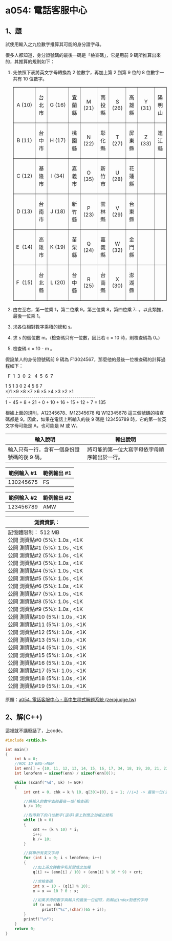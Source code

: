 # a054: 電話客服中心

## 1、題
試使用輸入之九位數字推算其可能的身分證字母。

很多人都知道，身分證號碼的最後一碼是「檢查碼」，它是用前 9 碼所推算出來的，其推算的規則如下：

1. 先依照下表將英文字母轉換為 2 位數字，再加上第 2 到第 9 位的 8 位數字一共有 10 位數字。

    <table border="1">
        <tbody>
            <tr>
                <td>
                    <p align="center">A (10)</p>
                </td>
                <td>
                    <p align="center">台北市</p>
                </td>
                <td>
                    <p align="center">G&nbsp;(16)</p>
                </td>
                <td>
                    <p align="center">宜蘭縣</p>
                </td>
                <td>
                    <p align="center">M (21)</p>
                </td>
                <td>
                    <p align="center">南投縣</p>
                </td>
                <td>
                    <p align="center">S (26)</p>
                </td>
                <td>
                    <p align="center">高雄縣</p>
                </td>
                <td>
                    <p align="center">Y (31)</p>
                </td>
                <td>
                    <p align="center">陽明山</p>
                </td>
            </tr>
            <tr>
                <td>
                    <p align="center">B (11)</p>
                </td>
                <td>
                    <p align="center">台中市</p>
                </td>
                <td>
                    <p align="center">H (17)</p>
                </td>
                <td>
                    <p align="center">桃園縣</p>
                </td>
                <td>
                    <p align="center">N (22)</p>
                </td>
                <td>
                    <p align="center">彰化縣</p>
                </td>
                <td>
                    <p align="center">T (27)</p>
                </td>
                <td>
                    <p align="center">屏東縣</p>
                </td>
                <td>
                    <p align="center">Z (33)</p>
                </td>
                <td>
                    <p align="center">連江縣</p>
                </td>
            </tr>
            <tr>
                <td>
                    <p align="center">C (12)</p>
                </td>
                <td>
                    <p align="center">基隆市</p>
                </td>
                <td>
                    <p align="center">I (34)</p>
                </td>
                <td>
                    <p align="center">嘉義市</p>
                </td>
                <td>
                    <p align="center">O (35)</p>
                </td>
                <td>
                    <p align="center">新竹市</p>
                </td>
                <td>
                    <p align="center">U (28)</p>
                </td>
                <td>
                    <p align="center">花蓮縣</p>
                </td>
                <td>
                    <p align="center">&nbsp;</p>
                </td>
                <td>
                    <p align="center">&nbsp;</p>
                </td>
            </tr>
            <tr>
                <td>
                    <p align="center">D&nbsp;(13)</p>
                </td>
                <td>
                    <p align="center">台南市</p>
                </td>
                <td>
                    <p align="center">J (18)</p>
                </td>
                <td>
                    <p align="center">新竹縣</p>
                </td>
                <td>
                    <p align="center">P (23)</p>
                </td>
                <td>
                    <p align="center">雲林縣</p>
                </td>
                <td>
                    <p align="center">V (29)</p>
                </td>
                <td>
                    <p align="center">台東縣</p>
                </td>
                <td>
                    <p align="center">&nbsp;</p>
                </td>
                <td>
                    <p align="center">&nbsp;</p>
                </td>
            </tr>
            <tr>
                <td>
                    <p align="center">E&nbsp;&nbsp;(14)</p>
                </td>
                <td>
                    <p align="center">高雄市</p>
                </td>
                <td>
                    <p align="center">K (19)</p>
                </td>
                <td>
                    <p align="center">苗栗縣</p>
                </td>
                <td>
                    <p align="center">Q (24)</p>
                </td>
                <td>
                    <p align="center">嘉義縣</p>
                </td>
                <td>
                    <p align="center">W (32)</p>
                </td>
                <td>
                    <p align="center">金門縣</p>
                </td>
                <td>
                    <p align="center">&nbsp;</p>
                </td>
                <td>
                    <p align="center">&nbsp;</p>
                </td>
            </tr>
            <tr>
                <td>
                    <p align="center">F&nbsp;&nbsp;(15)</p>
                </td>
                <td>
                    <p align="center">台北縣</p>
                </td>
                <td>
                    <p align="center">L (20)</p>
                </td>
                <td>
                    <p align="center">台中縣</p>
                </td>
                <td>
                    <p align="center">R (25)</p>
                </td>
                <td>
                    <p align="center">台南縣</p>
                </td>
                <td>
                    <p align="center">X (30)</p>
                </td>
                <td>
                    <p align="center">澎湖縣</p>
                </td>
                <td>
                    <p align="center">&nbsp;</p>
                </td>
                <td>&nbsp;</td>
            </tr>
        </tbody>
    </table>


2. 由左至右，第一位乘 1，第二位乘 9，第三位乘 8，第四位乘 7...，以此類推，最後一位乘 1。

3. 求各位相對數字乘積的總和 s。

4. 求 s 的個位數 m。(檢查碼只有一位數，因此若 c = 10 時，則檢查碼為 0。)

5. 檢查碼 c = 10 - m 。

假設某人的身份證號碼前 9 碼為 F13024567，那麼他的最後一位檢查碼的計算過程如下：

&nbsp;&nbsp;F&nbsp;&nbsp;1&nbsp;&nbsp;3&nbsp;&nbsp;0&nbsp;&nbsp;2&nbsp;&nbsp; 4&nbsp;&nbsp;5&nbsp;&nbsp;6&nbsp;&nbsp;7 <br>

  1    5    1    3    0    2    4    5    6    7 <br>
×)1   ×9   ×8   ×7   ×6   ×5   ×4   ×3   ×2   ×1 <br>
&nbsp;-------------------------------------------<br>
  1 + 45 +  8 + 21 +  0 + 10 + 16 + 15 + 12 +  7 = 135

根據上面的規則，A12345678、M12345678 和 W12345678 這三個號碼的檢查碼都是 9。因此，如果在電話上所輸入的後 9 碼是 123456789 時，它的第一位英文字母可能是 A，也可能是 M 或 W。


| 輸入說明                                    | 輸出說明                                     |
| ------------------------------------------- | -------------------------------------------- |
| 輸入只有一行，含有一個身份證號碼的後 9 碼。 | 將可能的第一位大寫字母依字母順序輸出於一行。 |

| 範例輸入 #1 | 範例輸出 #1 |
| ----------- | ----------- |
| 130245675   | FS          |

| 範例輸入 #2 | 範例輸出 #2 |
| ----------- | ----------- |
| 123456789 | AMW |

| 測資資訊：                                                   |
| ------------------------------------------------------------ |
| 記憶體限制： 512 MB<br/>公開 測資點#0 (5%): 1.0s , <1K<br/>公開 測資點#1 (5%): 1.0s , <1K<br/>公開 測資點#2 (5%): 1.0s , <1K<br/>公開 測資點#3 (5%): 1.0s , <1K<br/>公開 測資點#4 (5%): 1.0s , <1K<br/>公開 測資點#5 (5%): 1.0s , <1K<br/>公開 測資點#6 (5%): 1.0s , <1K<br/>公開 測資點#7 (5%): 1.0s , <1K<br/>公開 測資點#8 (5%): 1.0s , <1K<br/>公開 測資點#9 (5%): 1.0s , <1K<br/>公開 測資點#10 (5%): 1.0s , <1K<br/>公開 測資點#11 (5%): 1.0s , <1K<br/>公開 測資點#12 (5%): 1.0s , <1K<br/>公開 測資點#13 (5%): 1.0s , <1K<br/>公開 測資點#14 (5%): 1.0s , <1K<br/>公開 測資點#15 (5%): 1.0s , <1K<br/>公開 測資點#16 (5%): 1.0s , <1K<br/>公開 測資點#17 (5%): 1.0s , <1K<br/>公開 測資點#18 (5%): 1.0s , <1K<br/>公開 測資點#19 (5%): 1.0s , <1K |

原題：[a054.  電話客服中心 - 高中生程式解題系統 (zerojudge.tw)](https://zerojudge.tw/ShowProblem?problemid=a054)



## 2、解(C++)

這裡就不講廢話了，上code。

```c++
#include <stdio.h>

int main()
{
	int k = 0;
	//ROC ID ENG->NUM
	int enn[] = {10, 11, 12, 13, 14, 15, 16, 17, 34, 18, 19, 20, 21, 22, 35, 23, 24, 25, 26, 27, 28, 29, 32, 30, 31, 33};
	int lenofenn = sizeof(enn) / sizeof(enn[0]);

	while (scanf("%d", &k) != EOF)
	{
		int cnt = 0, chk = k % 10, q[30]={0}, i = 1; //i=1 -> 最後一位(去掉檢查碼)之加權值

		//將輸入的數字去掉最後一位(檢查碼)
		k /= 10;

		//取得剩下的八位數字(逆序)乘上對應之加權之總和
		while (k > 0)
		{
			cnt += (k % 10) * i;
			i++;
			k /= 10;
		}

		//窮舉所有英文字母
		for (int i = 0; i < lenofenn; i++)
		{
			//加上英文轉數字和其對應之加權
			q[i] += (enn[i] / 10) + (enn[i] % 10 * 9) + cnt;

			//求檢查碼
			int x = 10 - (q[i] % 10);
			x = x == 10 ? 0 : x;

			//如果求得的數字與輸入的最後一位相符，則輸出index對應的字母
			if (x == chk)
				printf("%c",(char)(65 + i));
		}
		printf("\n");
	}
	return 0;
}
```

